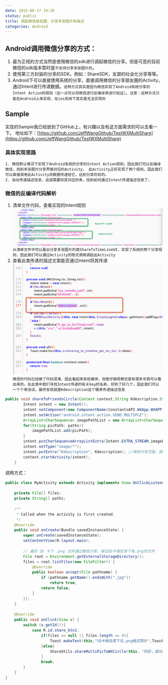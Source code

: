 ```yaml
---
date: 2015-06-17 19:20
status: public
title: 调起微信朋友圈，分享多张图片和描述
categories: Android
---
```


## Android调用微信分享的方式：
1. 最为正规的方式当然是使用微信的sdk进行调起微信的分享。但是可恶的目前微信的sdk版本暂时是`不支持分享多张图片的`。
2. 使用第三方封装的分享的SDK。例如：ShareSDK，友盟的社会化分享等等。
3. Android下可以直接使用系统的分享，直接调用微信的分享朋友圈的Activity，通过Intent进行传递数据。`这种方式其实是因为微信实现了Android系统分享的Intent Action的规则（这一点可以将微信进行反编译来进行验证）`。`注意：这种方式只能在Android上来实现，在ios系统下其实是无法实现的` 

## Sample
实现的Sample我已经放到了GitHub上，有兴趣以及有这方面需求的可以去看一下。
地址如下：[https://github.com/JeffWangGithub/TestWXMultiShare](https://github.com/JeffWangGithub/TestWXMultiShare)
### 具体实现思路
    1. 微信默认情况下实现了Android系统的分享的Intent Action规则。因此我们可以反编译微信，找到多张图片分享界面对应的Activity， 此Activity正好实现了两个规则。因此我们可以直接调用此Activity将数据传递给它，达到分享的目的。
    2. 自动传递描述信息，这就需要将其对应的来，找到如何通过Intent传递描述信息了。
   
### 微信的反编译代码解析
1. 清单文件代码，查看实现的Intent规则
![](调起微信朋友圈，分享多张图片和描述/F4A37851-2506-4774-B436-2D247C62479B.png)
`从清单文件中可以看出分享多张图片的类ShareToTimeLineUI，实现了系统的两个分享规则，因此我们可以通过Activity的隐式调用调起此Activity`
2. 查看此类传递的描述文案能否通过Intent将其传递
![](调起微信朋友圈，分享多张图片和描述/844C9898-50EF-4BDB-8161-198C6D40E5DE.png)
`微信的代码已经做了代码混淆，因此看起来有些痛快，但是仔细观察还是有很多东西可以看出来的。在此类中我们寻找Intent传递的有关key的名称，好到了好几个，因此我们可以一个个来测试，最终发现就是Kdescription这个键来传递描述信息`

```java
public void shareToFriendsCircle(Context context,String Kdescription,String... paths) {
		Intent intent = new Intent();
		intent.setComponent(new ComponentName(ConstantsAPI.WXApp.WXAPP_PACKAGE_NAME, "com.tencent.mm.ui.tools.ShareToTimeLineUI"));
		intent.setAction("android.intent.action.SEND_MULTIPLE");
		ArrayList<CharSequence> imagePathList = new ArrayList<CharSequence>();
		for(String picPath: paths){
			imagePathList.add(picPath);
		}		
		intent.putCharSequenceArrayListExtra(Intent.EXTRA_STREAM,imagePathList); //图片数据（支持本地图片的Uri形式）
		intent.setType("image/*");
		intent.putExtra("Kdescription", Kdescription); //微信分享页面，图片上边的描述
		context.startActivity(intent);
	}
```
调用方式：
```java
public class MyActivity extends Activity implements View.OnClickListener{

    private File[] files;
    private String[] paths;

    /**
     * Called when the activity is first created.
     */
    @Override
    public void onCreate(Bundle savedInstanceState) {
        super.onCreate(savedInstanceState);
        setContentView(R.layout.main);

        // 遍历 SD 卡下 .png 文件通过微信分享，保证SD卡根目录下有.png的文件
        File root = Environment.getExternalStorageDirectory();
        files = root.listFiles(new FileFilter() {
            @Override
            public boolean accept(File pathname) {
                if (pathname.getName().endsWith(".jpg"))
                    return true;
                return false;
            }
        });
    }

    @Override
    public void onClick(View v) {
        switch (v.getId()){
            case R.id.share_btn1:
                if(files == null || files.length == 0){
                    Toast.makeText(this,"SD卡根目录下无.png格式照片",Toast.LENGTH_SHORT).show();
                }else{
                    ShareUtils.shareMultiPicToWXCircle(this, "你好，成功的分享了多张照片到微信",files);
                }
                break;
        }
    }
}

```